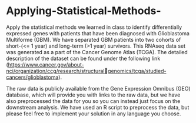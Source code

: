 # Applying-Statistical-Methods-

Apply the statistical methods we learned in class to identify differentially expressed genes with patients that have been diagnosed with 
Glioblastoma Multiforme (GBM). We have separated GBM patients into two cohorts of short-(<= 1 year) and long-term (>1 year) survivors. This RNAseq data set was generated as a part of the Cancer Genome Atlas (TCGA). The detailed description of the dataset can be found under 
the following link (https://www.cancer.gov/about-nci/organization/ccg/research/structuralgenomics/tcga/studied-cancers/glioblastoma).

The raw data is publicly available from the Gene Expression Omnibus (GEO) database, which will provide you with links to the raw data, but we have also preprocessed the data for you so you can instead just focus on the downstream analysis. We have used an R script to 
preprocess the data, but please feel free to implement your solution in any language you choose.
